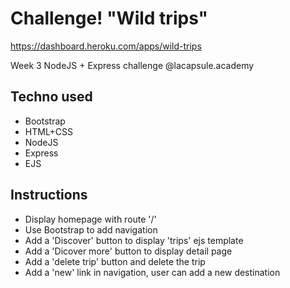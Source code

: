 # Challenge! "Wild trips"
https://dashboard.heroku.com/apps/wild-trips

Week 3 NodeJS + Express challenge @lacapsule.academy

## Techno used
- Bootstrap
- HTML+CSS
- NodeJS
- Express
- EJS

## Instructions
- Display homepage with route '/'
- Use Bootstrap to add navigation
- Add a 'Discover' button to display 'trips' ejs template
- Add a 'Dicover more' button to display detail page 
- Add a 'delete trip' button and delete the trip
- Add a 'new' link in navigation, user can add a new destination 


